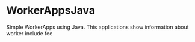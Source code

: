 # WorkerAppsJava
Simple WorkerApps using Java. This applications show information about worker include fee 
